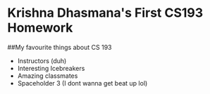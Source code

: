 # Krishna Dhasmana's First CS193 Homework

##My favourite things about CS 193
- Instructors (duh)
- Interesting Icebreakers
- Amazing classmates
- Spaceholder 3 (I dont wanna get beat up lol)

